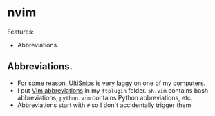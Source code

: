 
# nvim

Features:

- Abbreviations.

## Abbreviations.

- For some reason, [UltiSnips](https://github.com/SirVer/ultisnips) is very laggy on one of my computers.
- I put [Vim abbreviations](https://vim.fandom.com/wiki/Using_abbreviations) in my `ftplugin` folder.
  `sh.vim` contains bash abbreviations, `python.vim` contains Python abbreviations, etc.
- Abbreviations start with `#` so I don't accidentally trigger them

